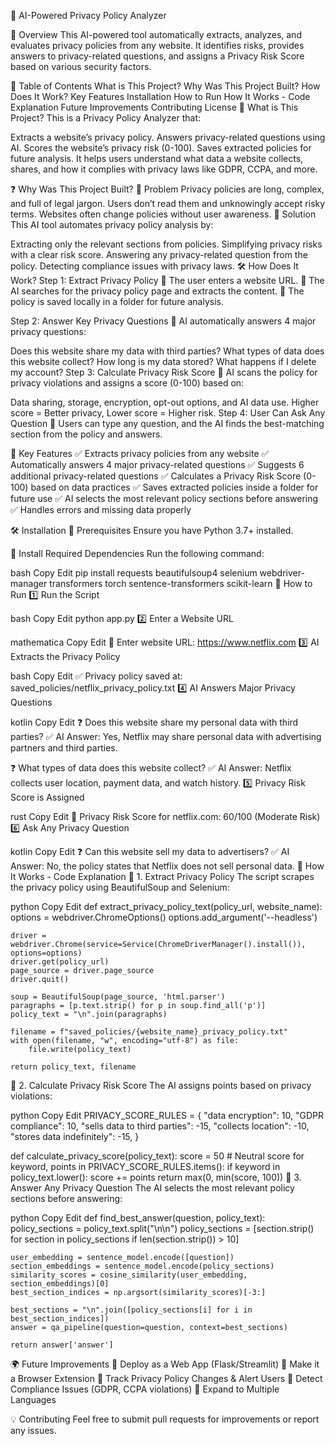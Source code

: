 🚀 AI-Powered Privacy Policy Analyzer

📌 Overview
This AI-powered tool automatically extracts, analyzes, and evaluates privacy policies from any website.
It identifies risks, provides answers to privacy-related questions, and assigns a Privacy Risk Score based on various security factors.

📖 Table of Contents
What is This Project?
Why Was This Project Built?
How Does It Work?
Key Features
Installation
How to Run
How It Works - Code Explanation
Future Improvements
Contributing
License
📌 What is This Project?
This is a Privacy Policy Analyzer that:

Extracts a website’s privacy policy.
Answers privacy-related questions using AI.
Scores the website’s privacy risk (0-100).
Saves extracted policies for future analysis.
It helps users understand what data a website collects, shares, and how it complies with privacy laws like GDPR, CCPA, and more.

❓ Why Was This Project Built?
🔹 Problem
Privacy policies are long, complex, and full of legal jargon.
Users don’t read them and unknowingly accept risky terms.
Websites often change policies without user awareness.
🔹 Solution
This AI tool automates privacy policy analysis by:

Extracting only the relevant sections from policies.
Simplifying privacy risks with a clear risk score.
Answering any privacy-related question from the policy.
Detecting compliance issues with privacy laws.
🛠️ How Does It Work?
Step 1: Extract Privacy Policy
🔹 The user enters a website URL.
🔹 The AI searches for the privacy policy page and extracts the content.
🔹 The policy is saved locally in a folder for future analysis.

Step 2: Answer Key Privacy Questions
🔹 AI automatically answers 4 major privacy questions:

Does this website share my data with third parties?
What types of data does this website collect?
How long is my data stored?
What happens if I delete my account?
Step 3: Calculate Privacy Risk Score
🔹 AI scans the policy for privacy violations and assigns a score (0-100) based on:

Data sharing, storage, encryption, opt-out options, and AI data use.
Higher score = Better privacy, Lower score = Higher risk.
Step 4: User Can Ask Any Question
🔹 Users can type any question, and the AI finds the best-matching section from the policy and answers.

🎯 Key Features
✅ Extracts privacy policies from any website
✅ Automatically answers 4 major privacy-related questions
✅ Suggests 6 additional privacy-related questions
✅ Calculates a Privacy Risk Score (0-100) based on data practices
✅ Saves extracted policies inside a folder for future use
✅ AI selects the most relevant policy sections before answering
✅ Handles errors and missing data properly

🛠️ Installation
🔹 Prerequisites
Ensure you have Python 3.7+ installed.

🔹 Install Required Dependencies
Run the following command:

bash
Copy
Edit
pip install requests beautifulsoup4 selenium webdriver-manager transformers torch sentence-transformers scikit-learn
🚀 How to Run
1️⃣ Run the Script

bash
Copy
Edit
python app.py
2️⃣ Enter a Website URL

mathematica
Copy
Edit
🔗 Enter website URL: https://www.netflix.com
3️⃣ AI Extracts the Privacy Policy

bash
Copy
Edit
✅ Privacy policy saved at: saved_policies/netflix_privacy_policy.txt
4️⃣ AI Answers Major Privacy Questions

kotlin
Copy
Edit
❓ Does this website share my personal data with third parties?
✅ AI Answer: Yes, Netflix may share personal data with advertising partners and third parties.

❓ What types of data does this website collect?
✅ AI Answer: Netflix collects user location, payment data, and watch history.
5️⃣ Privacy Risk Score is Assigned

rust
Copy
Edit
🔹 Privacy Risk Score for netflix.com: 60/100 (Moderate Risk)
6️⃣ Ask Any Privacy Question

kotlin
Copy
Edit
❓ Can this website sell my data to advertisers?
✅ AI Answer: No, the policy states that Netflix does not sell personal data.
📝 How It Works - Code Explanation
🔹 1. Extract Privacy Policy
The script scrapes the privacy policy using BeautifulSoup and Selenium:

python
Copy
Edit
def extract_privacy_policy_text(policy_url, website_name):
    options = webdriver.ChromeOptions()
    options.add_argument('--headless')

    driver = webdriver.Chrome(service=Service(ChromeDriverManager().install()), options=options)
    driver.get(policy_url)
    page_source = driver.page_source
    driver.quit()

    soup = BeautifulSoup(page_source, 'html.parser')
    paragraphs = [p.text.strip() for p in soup.find_all('p')]
    policy_text = "\n".join(paragraphs)

    filename = f"saved_policies/{website_name}_privacy_policy.txt"
    with open(filename, "w", encoding="utf-8") as file:
        file.write(policy_text)

    return policy_text, filename
🔹 2. Calculate Privacy Risk Score
The AI assigns points based on privacy violations:

python
Copy
Edit
PRIVACY_SCORE_RULES = {
    "data encryption": 10,
    "GDPR compliance": 10,
    "sells data to third parties": -15,
    "collects location": -10,
    "stores data indefinitely": -15,
}

def calculate_privacy_score(policy_text):
    score = 50  # Neutral score
    for keyword, points in PRIVACY_SCORE_RULES.items():
        if keyword in policy_text.lower():
            score += points
    return max(0, min(score, 100))
🔹 3. Answer Any Privacy Question
The AI selects the most relevant policy sections before answering:

python
Copy
Edit
def find_best_answer(question, policy_text):
    policy_sections = policy_text.split("\n\n") 
    policy_sections = [section.strip() for section in policy_sections if len(section.strip()) > 10]

    user_embedding = sentence_model.encode([question])
    section_embeddings = sentence_model.encode(policy_sections)
    similarity_scores = cosine_similarity(user_embedding, section_embeddings)[0]
    best_section_indices = np.argsort(similarity_scores)[-3:]

    best_sections = "\n".join([policy_sections[i] for i in best_section_indices])
    answer = qa_pipeline(question=question, context=best_sections)

    return answer['answer']
🌍 Future Improvements
🔹 Deploy as a Web App (Flask/Streamlit)
🔹 Make it a Browser Extension
🔹 Track Privacy Policy Changes & Alert Users
🔹 Detect Compliance Issues (GDPR, CCPA violations)
🔹 Expand to Multiple Languages

💡 Contributing
Feel free to submit pull requests for improvements or report any issues.